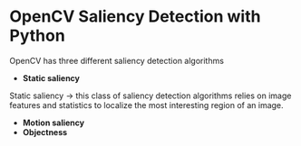 # OpenCV Saliency Detection with Python


OpenCV has three different saliency detection algorithms

- **Static saliency**

Static saliency -> this class of saliency detection algorithms relies on image features and statistics to localize the most interesting region of an image.

- **Motion saliency**
- **Objectness**



<!--stackedit_data:
eyJoaXN0b3J5IjpbLTE3OTk0MTY2MDAsLTM0NjI0NzI3MiwtMT
AyOTQ3Nzg2OF19
-->